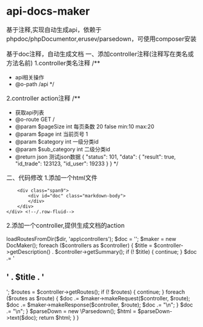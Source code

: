 # api-docs-maker
基于注释,实现自动生成api，依赖于phpdoc/phpDocumentor,erusev/parsedown，可使用composer安装

基于doc注释，自动生成文档
一、添加controller注释(注释写在类名或方法名前)
1.controller类名注释
/**
 * api相关操作
 * @o-path /api
*/

2.controller action注释
/**
 * 获取api列表
 * @o-route GET /
 * @param  $pageSize int 每页条数 20 false min:10 max:20
 * @param $page int  当前页号 1
 * @param $category int  一级分类id
 * @param $sub_category int  二级分类id
 * @return json 测试json数据 {
                    "status": 101,
                        "data": {
                            "result": true,
                            "id_trade": 123123,
                           "id_user": 19233
                    }
                }
*/

二、代码修改
1.添加一个html文件

<!DOCTYPE html>
<html lang="en">
<head>
<meta charset="utf-8">
<title>享换机文档系统</title>
<meta name="viewport" content="width=device-width, initial-scale=1.0">
<meta name="description" content="">
<meta name="author" content="">
<link href="https://cdnjs.cloudflare.com/ajax/libs/github-markdown-css/2.10.0/github-markdown.css" rel="stylesheet"></link>


<script type="text/javascript" src="/dist/js/jquery-1.9.1.min.js"></script>
<script src="/dist/js/jquery-ui.js "></script>
<script src="/dist/js/jquery-ui.custom.js "></script>
<script src="/dist/js/jquery.tocify.min.js"></script>
<script src="/dist/js/prettify.js"></script>
<script src="/dist/js/bootstrap.js"></script>

<link rel="stylesheet" type="text/css" href="/dist/css/bootstrap-2.3.1.css" />
<link rel="stylesheet" type="text/css" href="/dist/css/jquery.tocify.css" />
<link rel="stylesheet" type="text/css" href="/dist/css/jquery-ui.css" />
<link rel="stylesheet" type="text/css" href="/dist/css/prettify.css" />

<style>
body {
    padding-top: 20px;
}
p {
    font-size: 16px;
}
.headerDoc {
    color: #005580;
}
@media (max-width: 767px) {
    #toc {
        position: relative;
        width: 100%;
        margin: 0px 0px 20px 0px;
    }
}
</style>
</head>
<body>
<div class="container-fluid">
    <div class="row-fluid">
        <div class="span3">
            <div id="toc">
            </div>
        </div>

        <div class="span9">
            <div id="doc" class="markdown-body">
            </div>
        </div>
    </div> <!--/.row-fluid-->
</div><!--/.fluid-container-->
<script>
    $(function() {
        $.ajax({
            cache: false,
            type: "GET",
            url: "/doc/index",
            data: {
                // _csrf: "<?=\Yii::$app->request->getCsrfToken(); ?>"
            },
            success: function(res) {
                $("#doc").html(res);

                var toc = $("#toc").tocify({
                    selectors: "h2,h3,h4,h5"
                }).data("toc-tocify");

                prettyPrint();
                $(".optionName").popover({ trigger: "hover" });
            },
            error: function(request) {
            },
        });
    });
</script>

  </body>
</html>

2.添加一个controller,提供生成文档的action
<?php
namespace app\controllers;

use app\components\Controller;
use Docmk\Api;
use Docmk\utils\DocMaker;

class DocController extends Controller {

    function actionIndex() {
        $api = new Api();
        $dir = dirname(__FILE__);
        $controllers = $api->loadRoutesFromDir($dir, 'app\controllers');

       $doc = '';
       $maker = new DocMaker();
        foreach ($controllers as $controller) {
            $title = $controller->getDescription() . $controller->getSummary();

            if (! $title) {
                continue;
            }

            $doc .= '<h2>' . $title . '</h2>';
            $routes = $controller->getRoutes();
            if (! $routes) {
                continue;
            }
            foreach ($routes as $route) {
                $doc .= $maker->makeRequest($controller, $route);
                $doc .= $maker->makeResponse($controller, $route);
                $doc .= "\n";

            }
            $doc .= "\n";
        }
        
        $parseDown = new \Parsedown();
        $html = $parseDown->text($doc);

        return $html;
    }
}

